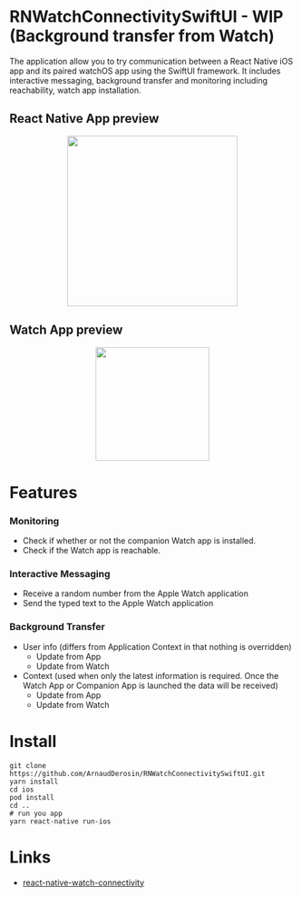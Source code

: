 # RNWatchConnectivitySwiftUI - WIP (Background transfer from Watch)
The application allow you to try communication between a React Native iOS app and its paired watchOS app using the SwiftUI framework. It includes interactive messaging, background transfer and monitoring including reachability, watch app installation.

## React Native App preview
<p align="center">
  <img width="300" src="https://user-images.githubusercontent.com/3236032/151686961-6acf623c-6f27-4e7a-87ba-494c9f72edda.gif">
</p>
 
 ## Watch App preview
<p align="center">
  <img width="200" src="https://user-images.githubusercontent.com/3236032/151687045-d48b5eb3-498f-4508-8889-e12075512f84.PNG">
</p>

# Features 
### Monitoring
* Check if whether or not the companion Watch app is installed.
* Check if the Watch app is reachable.

### Interactive Messaging
* Receive a random number from the Apple Watch application
* Send the typed text to the Apple Watch application

### Background Transfer
* User info (differs from Application Context in that nothing is overridden)
  * Update from App
  * Update from Watch
* Context (used when only the latest information is required. Once the Watch App or Companion App is launched the data will be received)
  * Update from App
  * Update from Watch

# Install
```
git clone https://github.com/ArnaudDerosin/RNWatchConnectivitySwiftUI.git
yarn install
cd ios
pod install
cd ..
# run you app 
yarn react-native run-ios
```

# Links
* <a href="http://mtford.co.uk/react-native-watch-connectivity/">react-native-watch-connectivity</a>
